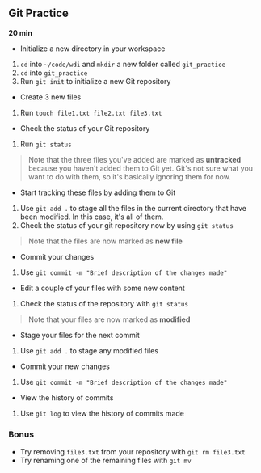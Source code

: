 ## Git Practice 

**20 min**

- Initialize a new directory in your workspace 
 1. `cd` into `~/code/wdi` and `mkdir` a new folder called `git_practice`
 2. `cd` into ``` git_practice ```
 3. Run ``` git init ``` to initialize a new Git repository 
- Create 3 new files
 1. Run ``` touch file1.txt file2.txt file3.txt ```
- Check the status of your Git repository
 1. Run ``` git status ```

> Note that the three files you've added are marked as **untracked** because you haven't added them to Git yet. Git's not sure what you want to do with them, so it's basically ignoring them for now.

- Start tracking these files by adding them to Git
 1. Use ``` git add . ``` to stage all the files in the current directory that have been modified. In this case, it's all of them.
 2. Check the status of your git repository now by using ``` git status ```

> Note that the files are now marked as **new file**

- Commit your changes
 1. Use ``` git commit -m "Brief description of the changes made" ```
- Edit a couple of your files with some new content
 1. Check the status of the repository with ``` git status ```

> Note that your files are now marked as **modified**

- Stage your files for the next commit
 1. Use `git add .` to stage any modified files
- Commit your new changes 
 1. Use ``` git commit -m "Brief description of the changes made" ```
- View the history of commits 
 1. Use ``` git log ``` to view the history of commits made

### Bonus

- Try removing `file3.txt` from your repository with `git rm file3.txt`
- Try renaming one of the remaining files with `git mv`
